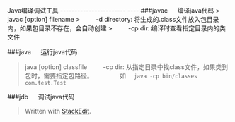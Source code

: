 <meta http-equiv="content-type" content="text/html; charset=UTF-8">
Java编译调试工具
-----------------------
----
###javac
&emsp; 编译java代码
> javac [option] filename
> &emsp;&emsp; -d directory: 将生成的.class文件放入包目录内，如果包目录不存在，会自动创建
> &emsp;&emsp; -cp  dir: 编译时查看指定目录内的类文件

###java
&emsp; 运行java代码
> java [option] classfile
> &emsp;&emsp; -cp dir: 从指定目录中找class文件，如果类到包时，需要指定包路径。
> &emsp;&emsp;&emsp;&emsp;如&emsp; `java -cp bin/classes com.test.Test`


###jdb
&emsp; 调试java代码

> Written with [StackEdit](https://stackedit.io/).